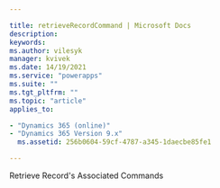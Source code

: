 ```yaml
---

title: retrieveRecordCommand | Microsoft Docs
description:
keywords:
ms.author: vilesyk
manager: kvivek
ms.date: 14/19/2021
ms.service: "powerapps"
ms.suite: ""
ms.tgt_pltfrm: ""
ms.topic: "article"
applies_to:

- "Dynamics 365 (online)"
- "Dynamics 365 Version 9.x"
  ms.assetid: 256b0604-59cf-4787-a345-1daecbe85fe1

---
```


Retrieve Record's Associated Commands
